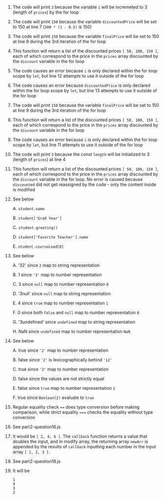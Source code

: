 1. The code will print `3` because the variable `i` will be incremeted to 3 (length of `prices`) by the for loop 
2. The code will print `150` because the variable `discountedPrice` will be set to 150 at line 7 (`300 * (1 - 0.5)` is 150)
3. The code will print `150` because the variable `finalPrice` will be set to 150 at line 9 during the 3rd iteration of the for loop
4. This function will return a list of the discounted prices `[ 50, 100, 150 ]`, each of which correspond to the price in the `prices` array discounted by the `discount` variable in the for loop
5. The code causes an error because `i` is only declared within the for loop scope by `let`, but line 12 attempts to use it outside of the for loop
6. The code causes an error because `discountedPrice` is only declared within the for loop scope by `let`, but line 13 attempts to use it outside of the for loop
7. The code will print `150` because the variable `finalPrice` will be set to 150 at line 9 during the 3rd iteration of the for loop
8. This function will return a list of the discounted prices `[ 50, 100, 150 ]`, each of which correspond to the price in the `prices` array discounted by the `discount` variable in the for loop 
9. The code causes an error because `i` is only declared within the for loop scope by `let`, but line 11 attempts to use it outside of the for loop
10. The code will print `3` because the const `length` will be initialized to 3 (length of `prices`) at line 4
11. This function will return a list of the discounted prices `[ 50, 100, 150 ]`, each of which correspond to the price in the `prices` array discounted by the `discount` variable in the for loop. No error is caused because `discounted` did not get reassigned by the code - only the content inside is modified
12. See below
    
    A. `student.name`

    B. `student['Grad Year']`

    C. `student.greeting()`

    D. `student['Favorite Teacher'].name`

    E. `student.courseLoad[0]`

13. See below
    
    A. '32' since `2` map to string representation

    B. 1 since `'3'` map to number representation

    C. 3 since `null` map to number representation `0`

    D. '3null' since `null` map to string representation

    E. 4 since `true` map to number representation `1`

    F. 0 since both `false` and `null` map to number representation `0`

    G. '3undefined' since `undefined` map to string representation

    H. NaN since `undefined` map to number representation `NaN`

14. See below

    A. true since `'2'` map to number representation

    B. false since `'2'` is lexicographically behind `'12'`

    C. true since `'2'` map to number representation

    D. false since the values are not strictly equal

    E. false since `true` map to number representation `1`

    F. true since `Boolean(2)` evaluate to `true`

15. Regular equality check `==` does type conversion before making comparison, while strict equality `===` checks the equality without type conversion
16. See part2-question16.js
17. It would be `[ 2, 4, 6 ]`. The `callback` function returns a value that doubles the input, and in modify array, the returning array `newArr` is appended by the results of `callback` inputting each number in the input array `[ 1, 2, 3 ]`.
18. See part2-question18.js
19. It will be
    ```
    1
    4
    3
    2
    ```